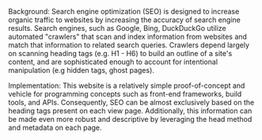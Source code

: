 Background:
Search engine optimization (SEO) is designed to increase organic traffic to websites by increasing the accuracy of search engine results. Search engines, such as Google, Bing, DuckDuckGo utilize automated "crawlers" that scan and index information from websites and match that information to related search queries. Crawlers depend largely on scanning heading tags (e.g. H1 - H6) to build an outline of a site's content, and are sophisticated enough to account for intentional manipulation (e.g hidden tags, ghost pages).

Implementation:
This website is a relatively simple proof-of-concept and vehicle for programming concepts such as front-end frameworks, build tools, and APIs. Consequently, SEO can be almost exclusively based on the heading tags present on each view page. Additionally, this information can be made even more robust and descriptive by leveraging the head method and metadata on each page.
